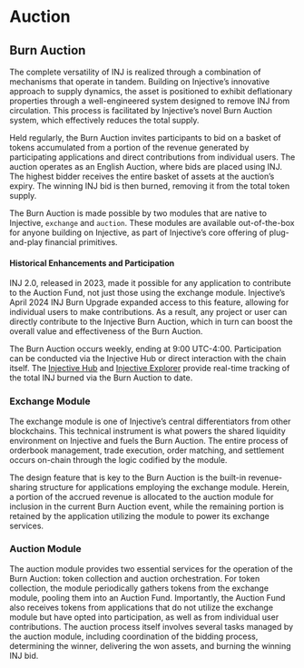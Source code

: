 # Auction

## Burn Auction

The complete versatility of INJ is realized through a combination of mechanisms that operate in tandem. Building on Injective’s innovative approach to supply dynamics, the asset is positioned to exhibit deflationary properties through a well-engineered system designed to remove INJ from circulation. This process is facilitated by Injective’s novel Burn Auction system, which effectively reduces the total supply.

Held regularly, the Burn Auction invites participants to bid on a basket of tokens accumulated from a portion of the revenue generated by participating applications and direct contributions from individual users. The auction operates as an English Auction, where bids are placed using INJ. The highest bidder receives the entire basket of assets at the auction’s expiry. The winning INJ bid is then burned, removing it from the total token supply.

The Burn Auction is made possible by two modules that are native to Injective, `exchange` and `auction`. These modules are available out-of-the-box for anyone building on Injective, as part of Injective’s core offering of plug-and-play financial primitives.

#### Historical Enhancements and Participation

INJ 2.0, released in 2023, made it possible for any application to contribute to the Auction Fund, not just those using the exchange module. Injective’s April 2024 INJ Burn Upgrade expanded access to this feature, allowing for individual users to make contributions. As a result, any project or user can directly contribute to the Injective Burn Auction, which in turn can boost the overall value and effectiveness of the Burn Auction.

The Burn Auction occurs weekly, ending at 9:00 UTC-4:00. Participation can be conducted via the Injective Hub or direct interaction with the chain itself. The [Injective Hub](https://hub.injective.network/auction) and [Injective Explorer](https://explorer.injective.network/) provide real-time tracking of the total INJ burned via the Burn Auction to date.

### Exchange Module

The exchange module is one of Injective’s central differentiators from other blockchains. This technical instrument is what powers the shared liquidity environment on Injective and fuels the Burn Auction. The entire process of orderbook management, trade execution, order matching, and settlement occurs on-chain through the logic codified by the module.

The design feature that is key to the Burn Auction is the built-in revenue-sharing structure for applications employing the exchange module. Herein, a portion of the accrued revenue is allocated to the auction module for inclusion in the current Burn Auction event, while the remaining portion is retained by the application utilizing the module to power its exchange services.

### Auction Module

The auction module provides two essential services for the operation of the Burn Auction: token collection and auction orchestration. For token collection, the module periodically gathers tokens from the exchange module, pooling them into an Auction Fund. Importantly, the Auction Fund also receives tokens from applications that do not utilize the exchange module but have opted into participation, as well as from individual user contributions. The auction process itself involves several tasks managed by the auction module, including coordination of the bidding process, determining the winner, delivering the won assets, and burning the winning INJ bid.

